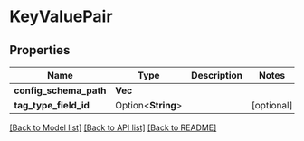 # KeyValuePair

## Properties

Name | Type | Description | Notes
------------ | ------------- | ------------- | -------------
**config_schema_path** | **Vec<String>** |  | 
**tag_type_field_id** | Option<**String**> |  | [optional]

[[Back to Model list]](../README.md#documentation-for-models) [[Back to API list]](../README.md#documentation-for-api-endpoints) [[Back to README]](../README.md)


